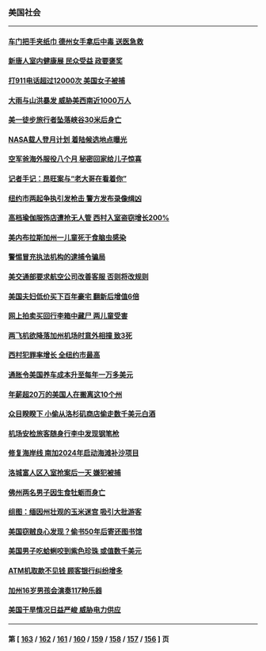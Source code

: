 ### 美国社会
---
#### [车门把手夹纸巾 德州女手拿后中毒 送医急救](../../pages/ncid1078160/n13807186.md) 
#### [新唐人室内健康展 民众受益 政要褒奖](../../pages/ncid1078160/n13806922.md) 
#### [打911电话超过12000次 美国女子被捕](../../pages/ncid1078160/n13806877.md) 
#### [大雨与山洪暴发 威胁美西南近1000万人](../../pages/ncid1078160/n13806761.md) 
#### [美一徒步旅行者坠落峡谷30米后身亡](../../pages/ncid1078160/n13806788.md) 
#### [NASA载人登月计划 着陆候选地点曝光](../../pages/ncid1078160/n13806703.md) 
#### [空军爸海外服役八个月 秘密回家给儿子惊喜](../../pages/ncid1078160/n13806497.md) 
#### [记者手记：昂旺案与“老大哥在看着你”](../../pages/ncid1078160/n13806413.md) 
#### [纽约市两起争执引发枪击 警方发布录像缉凶](../../pages/ncid1078160/n13806412.md) 
#### [高档瑜伽服饰店遭抢无人管 西村入室盗窃增长200%](../../pages/ncid1078160/n13806429.md) 
#### [美内布拉斯加州一儿童死于食脑虫感染](../../pages/ncid1078160/n13806301.md) 
#### [警惕冒充执法机构的逮捕令骗局](../../pages/ncid1078160/n13806337.md) 
#### [美交通部要求航空公司改善客服 否则将改规则](../../pages/ncid1078160/n13806216.md) 
#### [美国夫妇低价买下百年豪宅 翻新后增值6倍](../../pages/ncid1078160/n13805807.md) 
#### [网上拍卖买回行李箱中藏尸 两儿童受害](../../pages/ncid1078160/n13806159.md) 
#### [两飞机欲降落加州机场时意外相撞 致3死](../../pages/ncid1078160/n13806046.md) 
#### [西村犯罪率增长 全纽约市最高](../../pages/ncid1078160/n13805697.md) 
#### [通胀令美国养车成本升至每年一万多美元](../../pages/ncid1078160/n13805601.md) 
#### [年薪超20万的美国人在搬离这10个州](../../pages/ncid1078160/n13805617.md) 
#### [众目睽睽下 小偷从洛杉矶商店偷走数千美元白酒](../../pages/ncid1078160/n13805688.md) 
#### [机场安检旅客随身行李中发现钢笔枪](../../pages/ncid1078160/n13805647.md) 
#### [修复海岸线 南加2024年启动海滩补沙项目](../../pages/ncid1078160/n13805623.md) 
#### [洛城富人区入室抢案后一天 嫌犯被捕](../../pages/ncid1078160/n13805527.md) 
#### [佛州两名男子因生食牡蛎而身亡](../../pages/ncid1078160/n13805476.md) 
#### [组图：缅因州壮观的玉米迷宫 吸引大批游客](../../pages/ncid1078160/n13805076.md) 
#### [美国窃贼良心发现？偷书50年后寄还图书馆](../../pages/ncid1078160/n13805370.md) 
#### [美国男子吃蛤蜊咬到紫色珍珠 或值数千美元](../../pages/ncid1078160/n13805111.md) 
#### [ATM机取款不见钱 顾客银行纠纷增多](../../pages/ncid1078160/n13804922.md) 
#### [加州16岁男孩会演奏117种乐器](../../pages/ncid1078160/n13804918.md) 
#### [美国干旱情况日益严峻 威胁电力供应](../../pages/ncid1078160/n13804833.md) 

---
#### 第 [ [163](./163.md) / [162](./162.md) / [161](./161.md) / [160](./160.md) / [159](./159.md) / [158](./158.md) / [157](./157.md) / [156](./156.md) ] 页
